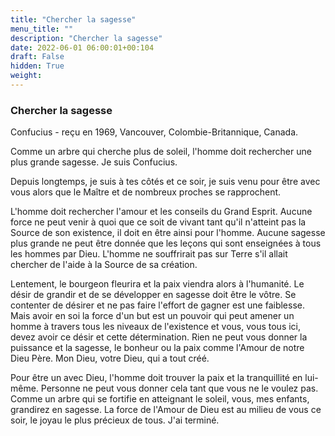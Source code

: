 ```yaml
---
title: "Chercher la sagesse"
menu_title: ""
description: "Chercher la sagesse"
date: 2022-06-01 06:00:01+00:104
draft: False
hidden: True
weight:
---
```

### Chercher la sagesse

Confucius - reçu en 1969, Vancouver, Colombie-Britannique, Canada.

Comme un arbre qui cherche plus de soleil, l'homme doit rechercher une plus grande sagesse. Je suis Confucius.

Depuis longtemps, je suis à tes côtés et ce soir, je suis venu pour être avec vous  alors que le Maître et de nombreux proches se rapprochent.

L'homme doit rechercher l'amour et les conseils du Grand Esprit. Aucune force ne peut venir à quoi que ce soit de vivant tant qu'il n'atteint pas la Source de son existence, il doit en être ainsi pour l'homme. Aucune sagesse plus grande ne peut être donnée que les leçons qui sont enseignées à tous les hommes par Dieu. L'homme ne souffrirait pas sur Terre s'il allait chercher de l'aide à la Source de sa création.

Lentement, le bourgeon fleurira et la paix viendra alors à l'humanité. Le désir de grandir et de se développer en sagesse doit être le vôtre. Se contenter de désirer et ne pas faire l'effort de gagner est une faiblesse. Mais avoir en soi la force d'un but est un pouvoir qui peut amener un homme à travers tous les niveaux de l'existence et vous, vous tous ici, devez avoir ce désir et cette détermination. Rien ne peut vous donner la puissance et la sagesse, le bonheur ou la paix comme l'Amour de notre Dieu Père. Mon Dieu, votre Dieu, qui a tout créé.

Pour être un avec Dieu, l'homme doit trouver la paix et la tranquillité en lui-même. Personne ne peut vous donner cela tant que vous ne le voulez pas. Comme un arbre qui se fortifie en atteignant le soleil, vous, mes enfants, grandirez en sagesse. La force de l'Amour de Dieu est au milieu de vous ce soir, le joyau le plus précieux de tous. J'ai terminé.
